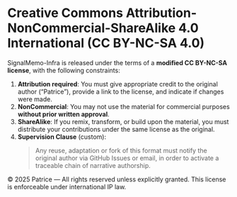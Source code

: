 Creative Commons Attribution-NonCommercial-ShareAlike 4.0 International (CC BY-NC-SA 4.0)
=========================================================================================

SignalMemo-Infra is released under the terms of a **modified CC BY-NC-SA license**, with the following constraints:

1. **Attribution required**: You must give appropriate credit to the original author (“Patrice”), provide a link to the license, and indicate if changes were made.
2. **NonCommercial**: You may not use the material for commercial purposes **without prior written approval**.
3. **ShareAlike**: If you remix, transform, or build upon the material, you must distribute your contributions under the same license as the original.
4. **Supervision Clause** (custom):
   > Any reuse, adaptation or fork of this format must notify the original author via GitHub Issues or email, in order to activate a traceable chain of narrative authorship.

© 2025 Patrice — All rights reserved unless explicitly granted. This license is enforceable under international IP law.
